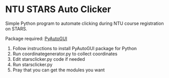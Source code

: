 # NTU STARS Auto Clicker

Simple Python program to automate clicking during NTU course registration on STARS.

Package required: [PyAutoGUI](https://pyautogui.readthedocs.io/en/latest/install.html)

1. Follow instructions to install PyAutoGUI package for Python
2. Run coordinategenerator.py to collect coordinates
3. Edit starsclicker.py code if needed 
4. Run starsclicker.py 
5. Pray that you can get the modules you want
